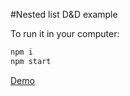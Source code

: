 #Nested list D&D example

To run it in your computer:

```bash
npm i
npm start
```

[Demo](http://tamagokun.github.io/example-react-dnd-nested/)
